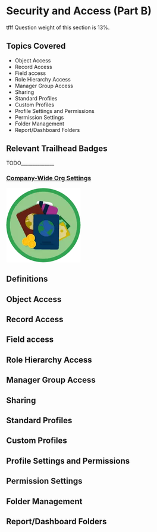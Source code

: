 # Security and Access (Part B)
tfff
Question weight of this section is 13%.

## Topics Covered

* Object Access
* Record Access
* Field access
* Role Hierarchy Access
* Manager Group Access
* Sharing
* Standard Profiles
* Custom Profiles
* Profile Settings and Permissions
* Permission Settings
* Folder Management
* Report/Dashboard Folders

## Relevant Trailhead Badges

TODO______________
### [Company-Wide Org Settings](https://trailhead.salesforce.com/en/content/learn/modules/company_wide_org_settings)
![image](images/1/badge1.png)


## Definitions

## Object Access
## Record Access
## Field access
## Role Hierarchy Access
## Manager Group Access
## Sharing
## Standard Profiles
## Custom Profiles
## Profile Settings and Permissions
## Permission Settings
## Folder Management
## Report/Dashboard Folders
